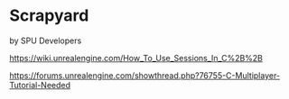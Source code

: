 # Scrapyard
by SPU Developers

https://wiki.unrealengine.com/How_To_Use_Sessions_In_C%2B%2B

https://forums.unrealengine.com/showthread.php?76755-C-Multiplayer-Tutorial-Needed
